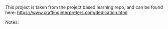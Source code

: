 This project is taken from the project based learning repo, and can be found here: https://www.craftinginterpreters.com/dedication.html


Notes:
